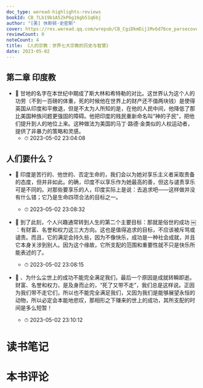 ```yaml
---
doc_type: weread-highlights-reviews
bookId: CB_7Lb19b1A52kP6g16gb51q6bj
author: "[美] 休斯顿·史密斯"
cover: https://res.weread.qq.com/wrepub/CB_CgiDkmDij1Mv6d76ce_parsecover
reviewCount: 0
noteCount: 4
title: 《人的宗教：世界七大宗教的历史与智慧》
date: 2023-05-02
---
```



## 第二章 印度教


- 📌 甘地的名字在本世纪中期成了斯大林和希特勒的对比。这世界认为这个人的功劳（不到一百磅的体重，死的时候他在世界上的财产还不值两块钱）是使得英国从印度和平撤退，但是不太为人所知的是，在他的人民中间，他降低了那比美国种族问题更强固的障碍。他把印度的贱民重新命名叫“神的子民”，把他们提升到人的地位上来。这种做法为美国的马丁·路德·金类似的人权运动者，提供了非暴力的策略和灵感。 
    - ⏱ 2023-05-02 23:04:08 
## 人们要什么？


- 📌 印度是苦行的、他世的、否定生命的，我们会以为她对享乐主义者采取责备的态度，但并非如此。的确，印度不以享乐作为她最高的善，但这与谴责享乐可是不同的。对那些要享乐的人，印度实际上是说：去追求吧——这样做并没有什么错；它乃是生命四项合法的目标之一。 
    - ⏱ 2023-05-02 23:08:32 

- 📌 到了此刻，个人兴趣通常转到人生的第二个主要目标：那就是俗世的成功 ￼ ：有财富、名誉和权力这三大方向。这也是值得追求的目标，不应该被斥骂或谴责。而且，它的满足会持久些，因为不像快乐，成功是一种社会成就，并且它本身关涉到别人。因为这个缘故，它所支配的范围和重要性就不只是快乐所能表述的了。 
    - ⏱ 2023-05-02 23:08:15 

- 📌 、为什么尘世上的成功不能完全满足我们，最后一个原因是成就转瞬即逝。财富、名誉和权力，是及身而止的，“死了又带不走”，我们总是这样说。正因为我们带不走它们，所以也不能完全满足我们，又因为我们是能够展望永恒的动物，所以必定会本能地悲叹，那相形之下赚来的世上的成功，其所支配的时间是多么短暂！ 
    - ⏱ 2023-05-02 23:10:12 

# 读书笔记


# 本书评论
